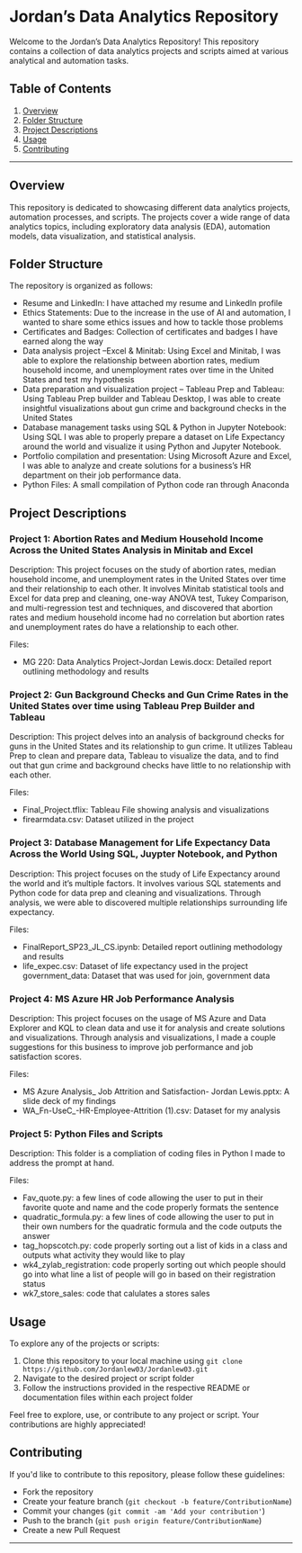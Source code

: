 # Jordan’s Data Analytics Repository

Welcome to the Jordan’s Data Analytics Repository! This repository contains a collection of data analytics projects and scripts aimed at various analytical and automation tasks.

## Table of Contents

1. [Overview](#overview)
2. [Folder Structure](#folder-structure)
3. [Project Descriptions](#project-descriptions)
4. [Usage](#usage)
5. [Contributing](#contributing)


---

## Overview

This repository is dedicated to showcasing different data analytics projects, automation processes, and scripts. The projects cover a wide range of data analytics topics, including exploratory data analysis (EDA), automation models, data visualization, and statistical analysis.

## Folder Structure

The repository is organized as follows:

- Resume and LinkedIn: I have attached my resume and LinkedIn profile
- Ethics Statements: Due to the increase in the use of AI and automation, I wanted to share some ethics issues and how to tackle those problems
- Certificates and Badges: Collection of certificates and badges I have earned along the way
- Data analysis project –Excel & Minitab: Using Excel and Minitab, I was able to explore the relationship between abortion rates, medium household income, and unemployment rates over time in the United States and test my hypothesis 
- Data preparation and visualization project – Tableau Prep and Tableau: Using Tableau Prep builder and Tableau Desktop, I was able to create insightful visualizations about gun crime and background checks in the United States
- Database management tasks using SQL & Python in Jupyter Notebook: Using SQL I was able to properly prepare a dataset on Life Expectancy around the world and visualize it using Python and Jupyter Notebook.
- Portfolio compilation and presentation: Using Microsoft Azure and Excel, I was able to analyze and create solutions for a business’s HR department on their job performance data. 
- Python Files: A small compilation of Python code ran through Anaconda

## Project Descriptions

### Project 1: Abortion Rates and Medium Household Income Across the United States Analysis in Minitab and Excel

Description: This project focuses on the study of abortion rates, median household income, and unemployment rates in the United States over time and their relationship to each other. It involves Minitab statistical tools and Excel for data prep and cleaning, one-way ANOVA test, Tukey Comparison, and multi-regression test and techniques, and discovered that abortion rates and medium household income had no correlation but abortion rates and unemployment rates do have a relationship to each other.

Files:
- MG 220: Data Analytics Project-Jordan Lewis.docx: Detailed report outlining methodology and results


### Project 2: Gun Background Checks and Gun Crime Rates in the United States over time using Tableau Prep Builder and Tableau 

Description: This project delves into an analysis of background checks for guns in the United States and its relationship to gun crime. It utilizes Tableau Prep to clean and prepare data, Tableau to visualize the data, and to find out that gun crime and background checks have little to no relationship with each other.

Files:
- Final_Project.tflix: Tableau File showing analysis and visualizations
- firearmdata.csv: Dataset utilized in the project



### Project 3: Database Management for Life Expectancy Data Across the World Using SQL, Juypter Notebook, and Python

Description: This project focuses on the study of Life Expectancy around the world and it’s multiple factors. It involves various SQL statements and Python code for data prep and cleaning and visualizations. Through analysis, we were able to  discovered multiple relationships surrounding life expectancy.

Files:
- FinalReport_SP23_JL_CS.ipynb: Detailed report outlining methodology and results
- life_expec.csv: Dataset of life expectancy used in the project
  government_data: Dataset that was used for join, government data




### Project 4: MS Azure HR Job Performance Analysis 

Description: This project focuses on the usage of MS Azure and Data Explorer and KQL to clean data and use it for analysis and create solutions and visualizations. Through analysis and visualizations, I made a couple suggestions for this business to improve job performance and job satisfaction scores.

Files:
- MS Azure Analysis_ Job Attrition and Satisfaction- Jordan Lewis.pptx: A slide deck of my findings
- WA_Fn-UseC_-HR-Employee-Attrition (1).csv: Dataset for my analysis


### Project 5: Python Files and Scripts

Description: This folder is a compliation of coding files in Python I made to address the prompt at hand. 

Files: 
- Fav_quote.py: a few lines of code allowing the user to put in their favorite quote and name and the code properly formats the sentence
- quadratic_formula.py: a few lines of code allowing the user to put in their own numbers for the quadratic formula and the code outputs the answer
- tag_hopscotch.py: code properly sorting out a list of kids in a class and outputs what activity they would like to play
- wk4_zylab_registration: code properly sorting out which people should go into what line a list of people will go in based on their registration status
- wk7_store_sales: code that calulates a stores sales



## Usage

To explore any of the projects or scripts:

1. Clone this repository to your local machine using `git clone https://github.com/Jordanlew03/Jordanlew03.git`
2. Navigate to the desired project or script folder
3. Follow the instructions provided in the respective README or documentation files within each project folder

Feel free to explore, use, or contribute to any project or script. Your contributions are highly appreciated!

## Contributing

If you'd like to contribute to this repository, please follow these guidelines:
- Fork the repository
- Create your feature branch (`git checkout -b feature/ContributionName`)
- Commit your changes (`git commit -am 'Add your contribution'`)
- Push to the branch (`git push origin feature/ContributionName`)
- Create a new Pull Request



---
